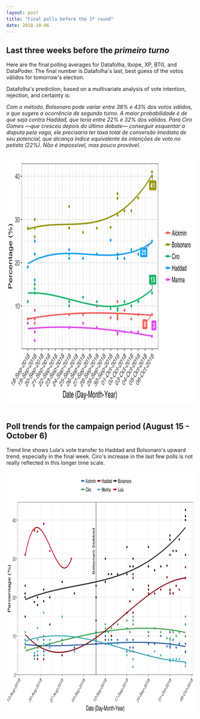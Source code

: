 ```yaml
---
layout: post
title: "Final polls before the 1º round"
date: 2018-10-06
---
```


<h2> Last three weeks before the <i>primeiro turno</i></h2>

<p> Here are the final polling averages for Datafolha, Ibope, XP, BTG, and DataPoder. The final number is Datafolha's last, best guess of the votos válidos for tomorrow's election. </p>

<p> Datafolha's prediction, based on a multivariate analysis of vote intention, rejection, and certainty is:<p>
	<p> <i>Com o método, Bolsonaro pode variar entre 38% e 43% dos votos válidos, o que sugere a ocorrência de segundo turno. A maior probabilidade é de que seja contra Haddad, que teria entre 22% e 32% dos válidos. Para Ciro Gomes —que cresceu depois do último debate— conseguir esquentar a disputa pela vaga, ele precisaria ter taxa total de conversão imediata de seu potencial, que alcança índice equivalente às intenções de voto no petista (22%). Não é impossível, mas pouco provável.</i></p>


<br>
 <center>
<img src="/images/2018-10-6-end.png" alt="HTML5 Icon" style="width:900px;height:650px;">
	</center>
<br>
<h2> Poll trends for the campaign period (August 15 - October 6) </h2>
<p> Trend line shows Lula's vote transfer to Haddad and Bolsonaro's upward trend, especially in the final week. Ciro's increase in the last few polls is not really reflected in this longer time scale. </p>
 <center>
<img src="/images/2018-10-06-campaign.png" alt="HTML5 Icon" style="width:900px;height:650px;">
	</center>
<br>
